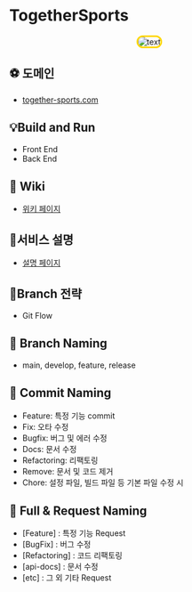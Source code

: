 # TogetherSports


<p align="center">
  <img style="
border: 3px solid gold;
border-radius: 30px;
-moz-border-radius: 30px;
-khtml-border-radius: 30px;
-webkit-border-radius: 30px;"
       src="https://user-images.githubusercontent.com/79268661/173778023-c8d9adc8-f630-4b1d-a75e-10b1390e8b85.png" alt="text" width="number" />
</p>




## ⚽️ 도메인
- [together-sports.com](https://together-sports.com)

## 💡Build and Run
- Front End
- Back End

## 📒 Wiki
- [위키 페이지](https://github.com/Cha-Young-Ho/TogetherSports/wiki)

## 🔎서비스 설명
- [설명 페이지](https://candied-literature-ad0.notion.site/Together-Sports-fa0476b057034596bc276438e8198e77)

## 🌱Branch 전략
- Git Flow

## 🐳 Branch Naming
- main, develop, feature, release

## 🐳 Commit Naming
- Feature: 특정 기능 commit
- Fix: 오타 수정
- Bugfix: 버그 및 에러 수정
- Docs: 문서 수정
- Refactoring: 리팩토링
- Remove: 문서 및 코드 제거
- Chore: 설정 파일, 빌드 파일 등 기본 파일 수정 시

## 🐳 Full & Request Naming
- [Feature] : 특정 기능 Request
- [BugFix] : 버그 수정
- [Refactoring] : 코드 리팩토링
- [api-docs] : 문서 수정
- [etc] : 그 외 기타 Request

